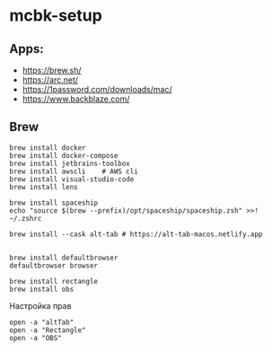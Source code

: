 # mcbk-setup

## Apps:
* https://brew.sh/
* https://arc.net/
* https://1password.com/downloads/mac/
* https://www.backblaze.com/

## Brew
```shell
brew install docker
brew install docker-compose
brew install jetbrains-toolbox
brew install awscli    # AWS cli
brew install visual-studio-code
brew install lens

brew install spaceship
echo "source $(brew --prefix)/opt/spaceship/spaceship.zsh" >>! ~/.zshrc

brew install --cask alt-tab # https://alt-tab-macos.netlify.app


brew install defaultbrowser 
defaultbrowser browser

brew install rectangle
brew install obs
```

Настройка прав
```shell
open -a "altTab"
open -a "Rectangle"
open -a "OBS"

```
